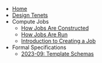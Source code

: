 
* [Home](Home)
* [Design Tenets](Design-Tenets)
* Compute Jobs
   * [How Jobs Are Constructed](How-Jobs-Are-Constructed)
   * [How Jobs Are Run](How-Jobs-Are-Run)
   * [Introduction to Creating a Job](Introduction-to-Creating-a-Job)
* Formal Specifications
   * [2023-09: Template Schemas](2023-09-Template-Schemas)
